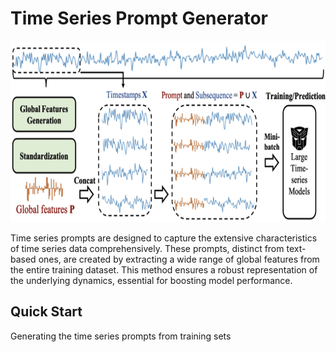 # Time Series Prompt Generator
<img width="700" height="290" src="../../../imgs/stat_prompt.png">

Time series prompts are designed to capture the extensive characteristics of time series data comprehensively. These prompts, distinct from text-based ones, are created by extracting a wide range of global features from the entire training dataset. This method ensures a robust representation of the underlying dynamics, essential for boosting model performance.

## Quick Start
Generating the time series prompts from training sets
```

```